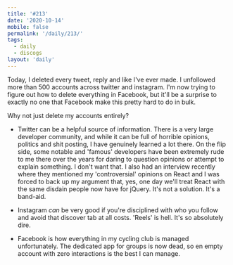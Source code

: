 ```yaml
---
title: '#213'
date: '2020-10-14'
mobile: false
permalink: '/daily/213/'
tags:
  - daily
  - discogs
layout: 'daily'
---
```


Today, I deleted every tweet, reply and like I've ever made. I unfollowed more than 500 accounts across twitter and instagram. I'm now trying to figure out how to delete everything in Facebook, but it'll be a surprise to exactly no one that Facebook make this pretty hard to do in bulk.

Why not just delete my accounts entirely?

- Twitter can be a helpful source of information. There is a very large developer community, and while it can be full of horrible opinions, politics and shit posting, I have genuinely learned a lot there. On the flip side, some notable and 'famous' developers have been extremely rude to me there over the years for daring to question opinions or attempt to explain something. I don't want that. I also had an interview recently where they mentioned my 'controversial' opinions on React and I was forced to back up my argument that, yes, one day we'll treat React with the same disdain people now have for jQuery. It's not a solution. It's a band-aid.

- Instagram _can_ be very good if you're disciplined with who you follow and avoid that discover tab at all costs. 'Reels' is hell. It's so absolutely dire.

- Facebook is how everything in my cycling club is managed unfortunately. The dedicated app for groups is now dead, so en empty account with zero interactions is the best I can manage.
